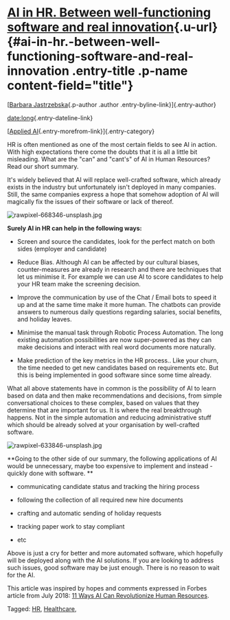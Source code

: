 [AI in HR. Between well-functioning software and real innovation](ai-in-hr-between-well-functioning-software-and-real-innovation.html){.u-url} {#ai-in-hr.-between-well-functioning-software-and-real-innovation .entry-title .p-name content-field="title"}
==============================================================================================================================================

[[Barbara
Jastrzebska](perspectives6ccd.html?author=5b4f91c43eb1ea2ee6416db3){.p-author
.author .entry-byline-link}]{.entry-author}

[date:long](ai-in-hr-between-well-functioning-software-and-real-innovation.html){.entry-dateline-link}

[[Applied
AI](category/Applied%2bAI.html){.entry-morefrom-link}]{.entry-category}

HR is often mentioned as one of the most certain fields to see AI in
action. With high expectations there come the doubts that it is all a
little bit misleading. What are the "can" and "cant's" of AI in Human
Resources? Read our short summary. 

It\'s widely believed that AI will replace well-crafted software, which
already exists in the industry but unfortunately isn't deployed in many
companies. Still, the same companies express a hope that somehow
adoption of AI will magically fix the issues of their software or lack
of thereof. 

![rawpixel-668346-unsplash.jpg](https://images.squarespace-cdn.com/content/v1/5b4dba1c372b9677b7cf4abd/1535552233160-VWHNP2VDSXYMXA3I5PXV/ke17ZwdGBToddI8pDm48kFu84C23nyagYsP7Lr7qD_N7gQa3H78H3Y0txjaiv_0fDoOvxcdMmMKkDsyUqMSsMWxHk725yiiHCCLfrh8O1z4YTzHvnKhyp6Da-NYroOW3ZGjoBKy3azqku80C789l0k9kZPbuygN4RSDPe_G5PO-H4zNXuPc7g6RzK3T59WFb1hAZHwHQMBFr9WYRPyXagw/rawpixel-668346-unsplash.jpg)

**Surely AI in HR can help in the following ways:**

-   Screen and source the candidates, look for the perfect match on both
    sides (employer and candidate)

-   Reduce Bias. Although AI can be affected by our cultural biases,
    counter-measures are already in research and there are techniques
    that let us minimise it. For example we can use AI to score
    candidates to help your HR team make the screening decision.

-   Improve the communication by use of the Chat / Email bots to speed
    it up and at the same time make it more human. The chatbots can
    provide answers to numerous daily questions regarding salaries,
    social benefits, and holiday leaves.

-   Minimise the manual task through Robotic Process Automation. The
    long existing automation possibilities are now super-powered as they
    can make decisions and interact with real word documents more
    naturally.

-   Make prediction of the key metrics in the HR process.. Like your
    churn, the time needed to get new candidates based on requirements
    etc. But this is being implemented in good software since some time
    already.

What all above statements have in common is the possibility of AI to
learn based on data and then make recommendations and decisions, from
simple conversational choices to these complex, based on values that
they determine that are important for us. It is where the real
breakthrough happens. Not in the simple automation and reducing
administrative stuff which should be already solved at your organisation
by well-crafted software. 

![rawpixel-633846-unsplash.jpg](https://images.squarespace-cdn.com/content/v1/5b4dba1c372b9677b7cf4abd/1535552346212-8K74ZGGSVIOS0V8IK4JD/ke17ZwdGBToddI8pDm48kK5ZgJ934hl5jzByRlMNF617gQa3H78H3Y0txjaiv_0fDoOvxcdMmMKkDsyUqMSsMWxHk725yiiHCCLfrh8O1z4YTzHvnKhyp6Da-NYroOW3ZGjoBKy3azqku80C789l0luUmcNM2NMBIHLdYyXL-JytGLG2WEFgtlvYkYLTiA9H1UvjSAzVIP56lK9ffmbPqg/rawpixel-633846-unsplash.jpg)

**Going to the other side of our summary, the following applications of
AI would be unnecessary, maybe too expensive to implement and instead -
quickly done with software. **

-   communicating candidate status and tracking the hiring process

-   following the collection of all required new hire documents

-   crafting and automatic sending of holiday requests

-   tracking paper work to stay compliant

-   etc

Above is just a cry for better and more automated software, which
hopefully will be deployed along with the AI solutions. If you are
looking to address such issues, good software may be just enough. There
is no reason to wait for the AI.

This article was inspired by hopes and comments expressed in Forbes
article from July 2018: [11 Ways AI Can Revolutionize Human
Resources](https://www.forbes.com/sites/forbeshumanresourcescouncil/2018/07/09/11-ways-ai-can-revolutionize-human-resources/#501b35e2e304).

Tagged: [HR](tag/HR.html), [Healthcare](tag/Healthcare.html),

